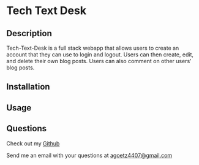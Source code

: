 # Tech Text Desk

## Description
Tech-Text-Desk is a full stack webapp that allows users to create an account that they can use to login and logout. Users can then create, edit, and delete their own blog posts. Users can also comment on other users' blog posts.

## Installation


## Usage


## Questions
Check out my [Github](https://github.com/agoetz4407)

Send me an email with your questions at [agoetz4407@gmail.com](mailto:agoetz4407@gmail.com)